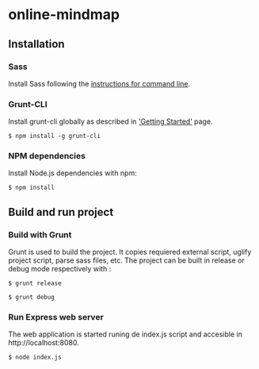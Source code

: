 # online-mindmap

## Installation
### Sass
Install Sass following the [instructions for command line](http://sass-lang.com/install).

### Grunt-CLI
Install grunt-cli globally as described in ['Getting Started'](http://gruntjs.com/getting-started) page.
```
$ npm install -g grunt-cli
```
### NPM dependencies
Install Node.js dependencies with npm:
```
$ npm install
```
## Build and run project
### Build with Grunt
Grunt is used to build the project. It copies requiered external script, uglify project script, parse sass files, etc.
The project can be built in release or debug mode respectively with :
```
$ grunt release
```
```
$ grunt debug
```

### Run Express web server
The web application is started runing de index.js script and accesible in http://localhost:8080.
```
$ node index.js
```
